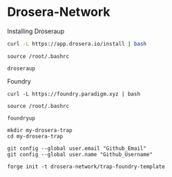 # Drosera-Network

Installing Droseraup
```bash
curl -L https://app.drosera.io/install | bash
```
```
source /root/.bashrc
```
```
droseraup
```

Foundry
```
curl -L https://foundry.paradigm.xyz | bash
```
```
source /root/.bashrc
```
```
foundryup
```


```
mkdir my-drosera-trap
cd my-drosera-trap
```

```
git config --global user.email "Github_Email"
git config --global user.name "Github_Username"
```
```
forge init -t drosera-network/trap-foundry-template
```
